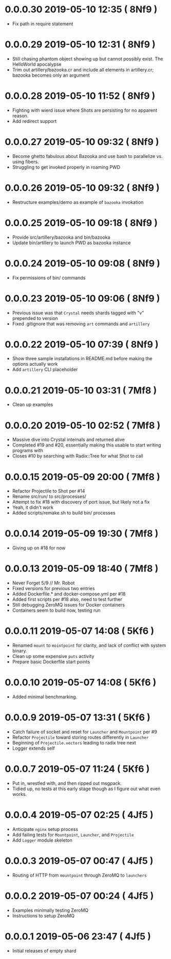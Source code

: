 # 0.0.0.30 2019-05-10 12:35 ( 8Nf9 )

- Fix path in require statement

# 0.0.0.29 2019-05-10 12:31 ( 8Nf9 )

- Still chasing phantom object showing up but cannot possibly exist. The HelloWorld apocalypse
- Trim out artillery/bazooka.cr and include all elements in artillery.cr; bazooka becomes only an argument

# 0.0.0.28 2019-05-10 11:52 ( 8Nf9 )

- Fighting with wierd issue where Shots are persisting for no apparent reason.
- Add redirect support

# 0.0.0.27 2019-05-10 09:32 ( 8Nf9 )

- Become ghetto fabulous about Bazooka and use bash to parallelize vs. using fibers.
- Struggling to get invoked properly in roaming PWD

# 0.0.0.26 2019-05-10 09:32 ( 8Nf9 )

- Restructure examples/demo as example of `bazooka` invokation

# 0.0.0.25 2019-05-10 09:18 ( 8Nf9 )

- Provide src/artillery/bazooka and bin/bazooka
- Update bin/artillery to launch PWD as bazooka instance

# 0.0.0.24 2019-05-10 09:08 ( 8Nf9 )

- Fix permissions of bin/ commands

# 0.0.0.23 2019-05-10 09:06 ( 8Nf9 )

- Previous issue was that `Crystal` needs shards tagged with "v" prepended to version
- Fixed .gitignore that was removing `art` commands and `artillery`

# 0.0.0.22 2019-05-10 07:39 ( 8Nf9 )

- Show three sample installations in README.md before making the options actually work
- Add `artillery` CLI placeholder

# 0.0.0.21 2019-05-10 03:31 ( 7Mf8 )

- Clean up examples

# 0.0.0.20 2019-05-10 02:52 ( 7Mf8 )

- Massive dive into Crystal internals and returned alive
- Completed #19 and #20, essentially making this usable to start writing programs with
- Closes #10 by searching with Radix::Tree for what Shot to call

# 0.0.0.15 2019-05-09 20:00 ( 7Mf8 )

- Refactor Projectile to Shot per #14
- Rename src/run/ to src/processes/
- Attempt to fix #18 with discovery of port issue, but likely not a fix
- Yeah, it didn't work
- Added scripts/remake.sh to build bin/ processes

# 0.0.0.14 2019-05-09 19:30 ( 7Mf8 )

- Giving up on #18 for now

# 0.0.0.13 2019-05-09 18:40 ( 7Mf8 )

- Never Forget 5/9 // Mr. Robot
- Fixed versions for previous two entries
- Added Dockerfile.* and docker-compose.yml per #18
- Added first scripts per #18 also, need to test further
- Still debugging ZeroMQ issues for Docker containers
- Containers seem to build now, testing run

# 0.0.0.11 2019-05-07 14:08 ( 5Kf6 )

- Renamed `mount` to `mointpoint` for clarity, and lack of conflict with system binary.
- Clean up some expensive `puts` activity
- Prepare basic Dockerfile start points

# 0.0.0.10 2019-05-07 14:08 ( 5Kf6 )

- Added minimal benchmarking.

# 0.0.0.9 2019-05-07 13:31 ( 5Kf6 )

- Catch failure of socket and reset for `Launcher` and `Mountpoint` per #9
- Refactor `Projectile` toward storing routes differently in `Launcher`
- Beginning of `Projectile.vectors` leading to radix tree next
- Logger extends self

# 0.0.0.7 2019-05-07 11:24 ( 5Kf6 )

- Put in, wrestled with, and then ripped out msgpack.
- Tidied up, no tests at this early stage though as I figure out what even works.

# 0.0.0.4 2019-05-07 02:25 ( 4Jf5 )

- Anticipate `nginx` setup process
- Add failing tests for `Mountpoint`, `Launcher`, and `Projectile`
- Add `Logger` module skeleton

# 0.0.0.3 2019-05-07 00:47 ( 4Jf5 )

- Routing of HTTP from `mountpoint` through ZeroMQ to `launchers`

# 0.0.0.2 2019-05-07 00:24 ( 4Jf5 )

- Examples minimally testing ZeroMQ
- Instructions to setup ZeroMQ

# 0.0.0.1 2019-05-06 23:47 ( 4Jf5 )

- Initial releases of empty shard